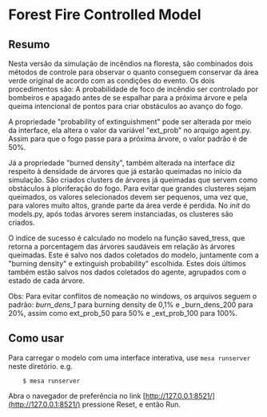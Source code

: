 # Forest Fire Controlled Model

## Resumo

Nesta versão da simulação de incêndios na floresta, são combinados dois métodos de controle para observar o quanto conseguem conservar da área verde original de acordo com as condições do evento. Os dois procedimentos são: A  probabilidade de foco de incêndio ser controlado por bombeiros e apagado antes de se espalhar para a próxima árvore e pela queima intencional de pontos para criar obstáculos ao avanço do fogo.

A propriedade "probability of extinguishment" pode ser alterada por meio da interface, ela altera o valor da variável "ext_prob" no arquigo agent.py. Assim para que o fogo passe para a próxima árvore, o valor padrão é de 50%.

Já a propriedade "burned density", também alterada na interface diz respeito à densidade de árvores que já estarão queimadas no início da simulação. São criados clusters de árvores já queimadas que servem como obstáculos à ploriferação do fogo. Para evitar que grandes clusteres sejam queimados, os valores selecionados devem ser pequenos, uma vez que, para valores muito altos, grande parte da área verde é perdida. No _init_ do models.py, após todas árvores serem instanciadas, os clusteres são criados.

O indíce de sucesso é calculado no modelo na função saved_tress, que retorna a porcentagem das árvores saudáveis em relação às árvores queimadas. Este é salvo nos dados coletados do modelo, juntamente com a "burning density" e extinguish probability" escolhida. Estes dois últimos também estão salvos nos dados coletados do agente, agrupados com o estado de cada árvore. 

Obs: Para evitar conflitos de nomeação no windows, os arquivos seguem o padrão:  _burn_dens_1_ para burning density de 0,1% e _burn_dens_200 para 20%, assim como ext_prob_50 para 50% e _ext_prob_100 para 100%.

## Como usar

Para carregar o modelo com uma interface interativa, use ``mesa runserver`` neste diretório. e.g.

```
    $ mesa runserver
```

Abra o navegador de preferência no link [http://127.0.0.1:8521/](http://127.0.0.1:8521/) pressione Reset, e então Run.



